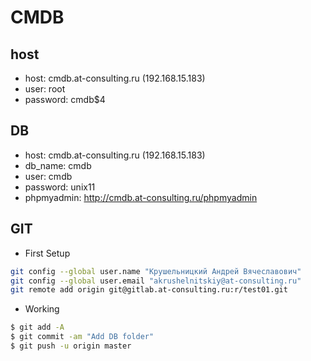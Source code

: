 # CMDB

## host
* host: cmdb.at-consulting.ru (192.168.15.183)
* user: root
* password: cmdb$4

## DB
* host: cmdb.at-consulting.ru (192.168.15.183)
* db_name: cmdb
* user: cmdb
* password: unix11
* phpmyadmin: http://cmdb.at-consulting.ru/phpmyadmin

## GIT
* First Setup
```bash
git config --global user.name "Крушельницкий Андрей Вячеславович"
git config --global user.email "akrushelnitskiy@at-consulting.ru"
git remote add origin git@gitlab.at-consulting.ru:r/test01.git
```
* Working
```bash
$ git add -A
$ git commit -am "Add DB folder" 
$ git push -u origin master
```
